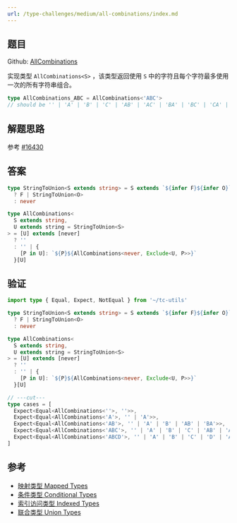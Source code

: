 ```yaml
---
url: /type-challenges/medium/all-combinations/index.md
---
```

## 题目

Github: [AllCombinations](https://github.com/type-challenges/type-challenges/blob/main/questions/04260-medium-nomiwase/README.md)

实现类型 `AllCombinations<S>` ，该类型返回使用 `S` 中的字符且每个字符最多使用一次的所有字符串组合。

```ts
type AllCombinations_ABC = AllCombinations<'ABC'>
// should be '' | 'A' | 'B' | 'C' | 'AB' | 'AC' | 'BA' | 'BC' | 'CA' | 'CB' | 'ABC' | 'ACB' | 'BAC' | 'BCA' | 'CAB' | 'CBA'
```

## 解题思路

参考 [#16430](https://github.com/type-challenges/type-challenges/issues/16430)

## 答案

```ts
type StringToUnion<S extends string> = S extends `${infer F}${infer O}`
  ? F | StringToUnion<O>
  : never

type AllCombinations<
  S extends string,
  U extends string = StringToUnion<S>
> = [U] extends [never]
  ? ''
  : '' | {
    [P in U]: `${P}${AllCombinations<never, Exclude<U, P>>}`
  }[U]
```

## 验证

```ts twoslash
import type { Equal, Expect, NotEqual } from '~/tc-utils'

type StringToUnion<S extends string> = S extends `${infer F}${infer O}`
  ? F | StringToUnion<O>
  : never

type AllCombinations<
  S extends string,
  U extends string = StringToUnion<S>
> = [U] extends [never]
  ? ''
  : '' | {
    [P in U]: `${P}${AllCombinations<never, Exclude<U, P>>}`
  }[U]

// ---cut---
type cases = [
  Expect<Equal<AllCombinations<''>, ''>>,
  Expect<Equal<AllCombinations<'A'>, '' | 'A'>>,
  Expect<Equal<AllCombinations<'AB'>, '' | 'A' | 'B' | 'AB' | 'BA'>>,
  Expect<Equal<AllCombinations<'ABC'>, '' | 'A' | 'B' | 'C' | 'AB' | 'AC' | 'BA' | 'BC' | 'CA' | 'CB' | 'ABC' | 'ACB' | 'BAC' | 'BCA' | 'CAB' | 'CBA'>>,
  Expect<Equal<AllCombinations<'ABCD'>, '' | 'A' | 'B' | 'C' | 'D' | 'AB' | 'AC' | 'AD' | 'BA' | 'BC' | 'BD' | 'CA' | 'CB' | 'CD' | 'DA' | 'DB' | 'DC' | 'ABC' | 'ABD' | 'ACB' | 'ACD' | 'ADB' | 'ADC' | 'BAC' | 'BAD' | 'BCA' | 'BCD' | 'BDA' | 'BDC' | 'CAB' | 'CAD' | 'CBA' | 'CBD' | 'CDA' | 'CDB' | 'DAB' | 'DAC' | 'DBA' | 'DBC' | 'DCA' | 'DCB' | 'ABCD' | 'ABDC' | 'ACBD' | 'ACDB' | 'ADBC' | 'ADCB' | 'BACD' | 'BADC' | 'BCAD' | 'BCDA' | 'BDAC' | 'BDCA' | 'CABD' | 'CADB' | 'CBAD' | 'CBDA' | 'CDAB' | 'CDBA' | 'DABC' | 'DACB' | 'DBAC' | 'DBCA' | 'DCAB' | 'DCBA'>>,
]
```

## 参考

* [映射类型 Mapped Types](https://www.typescriptlang.org/docs/handbook/2/mapped-types.html)
* [条件类型 Conditional Types](https://www.typescriptlang.org/docs/handbook/2/conditional-types.html)
* [索引访问类型 Indexed Types](https://www.typescriptlang.org/docs/handbook/2/indexed-access-types.html)
* [联合类型 Union Types](https://www.typescriptlang.org/docs/handbook/2/everyday-types.html#union-types)
